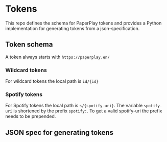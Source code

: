 # Tokens

This repo defines the schema for PaperPlay tokens and provides a Python implementation for generating tokens from a json-specification.

## Token schema

A token always starts with `https://paperplay.en/`

### Wildcard tokens

For wildcard tokens the local path is `id/{id}`

### Spotify tokens

For Spotify tokens the local path is `s/{spotify-uri}`. The variable `spotify-uri` is shortened by the prefix `spotify:`. To get a valid spotify-uri the prefix needs to be prepended.

## JSON spec for generating tokens